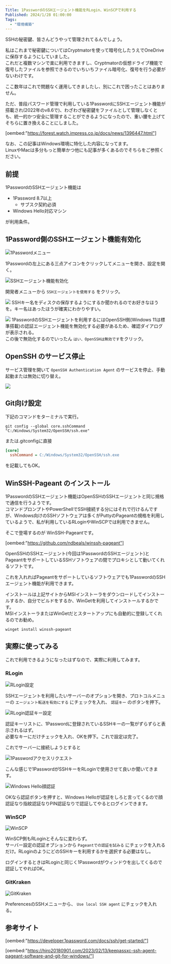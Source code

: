 ```yaml
---
Title: 1PasswordのSSHエージェント機能をRLogin、WinSCPで利用する
Published: 2024/1/28 01:00:00
Tags:
  - "環境構築"
---
```


SSHの秘密鍵、皆さんどうやって管理されてるんでしょう。  

私はこれまで秘密鍵についてはCryptmatorを使って暗号化したうえでOneDriveに保存するようにしていました。  
これだと複数マシンで楽に利用できますし、Cryptmatorの仮想ドライブ機能で復号したファイルを参照できるのでいちいちファイル暗号化、復号を行う必要がないわけです。  

ここ数年はこれで問題なく運用してきましたし、別にこれで困ったことはありません。  

ただ、普段パスワード管理で利用している1PasswordにSSHエージェント機能が搭載され(2022年のv8.6で)、わざわざ秘密鍵をファイルとして管理しなくとも、統一的かつ安全に管理することができるようになったので、重い腰を上げてそちらに置き換えることにしました。  

<!-- more -->

[oembed:"https://forest.watch.impress.co.jp/docs/news/1396447.html"]

なお、この記事はWindows環境に特化した内容になってます。  
LinuxやMacは多分もっと簡単かつ他にも記事が多くあるのでそちらをご参照ください。  

## 前提

1PasswordのSSHエージェント機能は
- 1Password 8.7以上
  - サブスク契約必須
- Windows Hello対応マシン

が利用条件。  

## 1Password側のSSHエージェント機能有効化

![1Passwordメニュー](1password-menu.png)

1Passwordの左上にある三点アイコンをクリックしてメニューを開き、設定を開く。  

![SSHエージェント機能有効化](1password-enablesshagent.png)


開発者メニューから `SSHエージェントを使用する` をクリック。

![](1password-enablesshagent-key.png)
SSHキー名をディスクの保存するようにするか聞かれるのでお好きなほうを。キー名はあったほうが確実にわかりやすい。 

![](disableopenssh.png)
1PasswordのSSHエージェントを利用するにはOpenSSH側(Windows 11は標準搭載)の認証エージェント機能を無効化する必要があるため、確認ダイアログが表示される。  
この後で無効化するのでいったん `はい、OpenSSHは無効です`をクリック。  



## OpenSSH のサービス停止  


サービス管理を開いて `OpenSSH Authentication Agent` のサービスを停止、手動起動または無効に切り替え。  

![](openssh-service-disable.png)


## Git向け設定  
下記のコマンドをターミナルで実行。  

```batch
git config --global core.sshCommand "C:/Windows/System32/OpenSSH/ssh.exe"
```
または.gitconfigに直接
```ini
[core]
  sshCommand = C:/Windows/System32/OpenSSH/ssh.exe
```
を記載してもOK。

## WinSSH-Pageant のインストール  


1PasswordのSSHエージェント機能はOpenSSHのSSHエージェントと同じ規格で通信を行うようです。  
コマンドプロンプトやPowerShellでSSH接続する分にはそれで行けるんですが、Windows向けのSSHソフトウェアは多くがPuttyのPageantの規格を利用しているようで、私が利用しているRLoginやWinSCPでは利用できません。  

そこで登場するのが WinSSH-Pageantです。  

[oembed:"https://github.com/ndbeals/winssh-pageant"]

OpenSSHのSSHエージェント(今回は1PasswordのSSHエージェント)とPageantをサポートしているSSHソフトウェアの間でプロキシとして動いてくれるソフトです。  

これを入れればPageantをサポートしているソフトウェアでも1PasswordのSSHエージェント機能が利用できます。  

インストールは上記サイトからMSIインストーラをダウンロードしてインストールするか、自分でビルドをするか、WinGetを利用してインストールするかです。  
MSIインストーラまたはWinGetだとスタートアップにも自動的に登録してくれるのでお勧め。  

```batch
winget install winssh-pageant
```


## 実際に使ってみる  

これで利用できるようになったはずなので、実際に利用してみます。  

### RLogin

![RLogin設定](rlogin-option1.png)

SSHエージェントを利用したいサーバーのオプションを開き、プロトコルメニューの `エージェント転送を有効にする` にチェックを入れ、 `認証キー` のボタンを押下。  

![RLogin認証キー設定](rlogin-option2.png)

認証キーリストに、1Passwordに登録されているSSHキーの一覧がずらずらと表示されるはず。  
必要なキーにだけチェックを入れ、OKを押下。これで設定は完了。  

これでサーバーに接続しようとすると

![1Passwordアクセスリクエスト](1password-accessrequest1.png)

こんな感じで1PasswordがSSHキーをRLoginで使用させて良いか聞いてきます。  

![Windows Hello顔認証](windowshello-face.png)

OKなら認証ボタンを押すと、Windows Helloが認証をしろと言ってくるので顔認証なり指紋認証なりPIN認証なりで認証してやるとログインできます。  

### WinSCP

![WinSCP](winscp.png)

WinSCP側もRLoginとそんなに変わらず。  
サーバー設定の認証オプションから `Pageantでの認証を試みる` にチェックを入れるだけ。RLoginのようにどのSSHキーを利用するかを選択する必要はなし。  

ログインするときはRLoginと同じく1Passwordがウィンドウを出してくるので認証してやればOK。

### GitKraken  

![GitKraken](gitkraken.png)

PreferencesのSSHメニューから、 `Use local SSH agent` にチェックを入れる。  


## 参考サイト
[oembed:"https://developer.1password.com/docs/ssh/get-started/"]

[oembed:"https://hiro20180901.com/2023/02/13/keepassxc-ssh-agent-pageant-software-and-git-for-windows/"]
